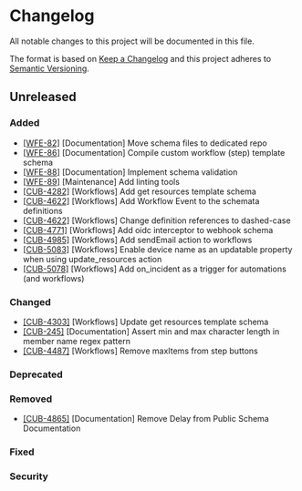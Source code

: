 # Changelog

All notable changes to this project will be documented in this file.

The format is based on [Keep a Changelog](http://keepachangelog.com/en/1.0.0/)
and this project adheres to [Semantic Versioning](http://semver.org/spec/v2.0.0.html).

## Unreleased

### Added

- [[WFE-82]](https://labforward.atlassian.net/browse/WFE-82) [Documentation] Move schema files to dedicated repo
- [[WFE-86]](https://labforward.atlassian.net/browse/WFE-86) [Documentation] Compile custom workflow (step) template schema
- [[WFE-88]](https://labforward.atlassian.net/browse/WFE-88) [Documentation] Implement schema validation
- [[WFE-89]](https://labforward.atlassian.net/browse/WFE-89) [Maintenance] Add linting tools
- [[CUB-4282]](https://labforward.atlassian.net/browse/CUB-4282) [Workflows] Add get resources template schema
- [[CUB-4622]](https://labforward.atlassian.net/browse/CUB-4622) [Workflows] Add Workflow Event to the schemata definitions
- [[CUB-4622]](https://labforward.atlassian.net/browse/CUB-4622) [Workflows] Change definition references to dashed-case
- [[CUB-4771]](https://labforward.atlassian.net/browse/CUB-4771) [Workflows] Add oidc interceptor to webhook schema
- [[CUB-4985]](https://labforward.atlassian.net/browse/CUB-4985) [Workflows] Add sendEmail action to workflows
- [[CUB-5083]](https://labforward.atlassian.net/browse/CUB-5083) [Workflows] Enable device name as an updatable property when using update_resources action
- [[CUB-5078]](https://labforward.atlassian.net/browse/CUB-5078) [Workflows] Add on_incident as a trigger for automations (and workflows)

### Changed

- [[CUB-4303]](https://labforward.atlassian.net/browse/CUB-4303) [Workflows] Update get resources template schema
- [[CUB-245]](https://labforward.atlassian.net/browse/WFE-245) [Documentation] Assert min and max character length in member name regex pattern
- [[CUB-4487]](https://labforward.atlassian.net/browse/CUB-4487) [Workflows] Remove maxItems from step buttons

### Deprecated

### Removed

- [[CUB-4865]](https://labforward.atlassian.net/browse/CUB-4865) [Documentation] Remove Delay from Public Schema Documentation

### Fixed

### Security
